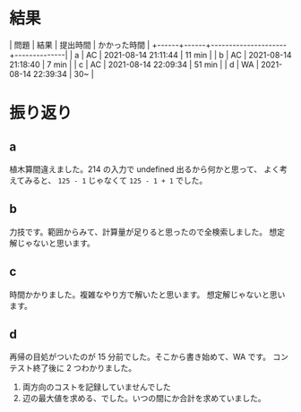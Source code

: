 # 結果

| 問題 | 結果 | 提出時間            | かかった時間 |
+------+------+---------------------+--------------|
| a    | AC   | 2021-08-14 21:11:44 | 11 min       |
| b    | AC   | 2021-08-14 21:18:40 | 7 min        |
| c    | AC   | 2021-08-14 22:09:34 | 51 min       |
| d    | WA   | 2021-08-14 22:39:34 | 30~          |

# 振り返り

## a

植木算間違えました。214 の入力で undefined 出るから何かと思って、
よく考えてみると、 `125 - 1` じゃなくて `125 - 1 + 1` でした。

## b

力技です。範囲からみて、計算量が足りると思ったので全検索しました。
想定解じゃないと思います。

## c

時間かかりました。複雑なやり方で解いたと思います。
想定解じゃないと思います。

## d

再帰の目処がついたのが 15 分前でした。そこから書き始めて、WA です。
コンテスト終了後に 2 つわかりました。

1. 両方向のコストを記録していませんでした
2. 辺の最大値を求める、でした。いつの間にか合計を求めていました。

